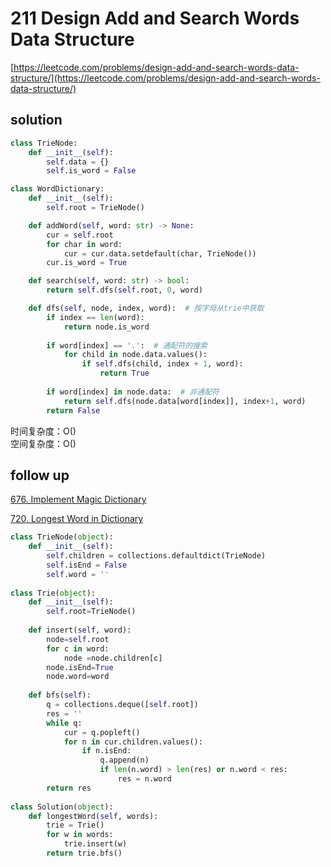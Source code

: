 # 211 Design Add and Search Words Data Structure
[https://leetcode.com/problems/design-add-and-search-words-data-structure/](https://leetcode.com/problems/design-add-and-search-words-data-structure/)


## solution
```python
class TrieNode:
    def __init__(self):
        self.data = {}
        self.is_word = False

class WordDictionary:
    def __init__(self):
        self.root = TrieNode()

    def addWord(self, word: str) -> None:
        cur = self.root
        for char in word:
            cur = cur.data.setdefault(char, TrieNode())
        cur.is_word = True        

    def search(self, word: str) -> bool:        
        return self.dfs(self.root, 0, word)

    def dfs(self, node, index, word):  # 按字母从trie中获取
        if index == len(word):
            return node.is_word
        
        if word[index] == '.':  # 通配符的搜索
            for child in node.data.values():
                if self.dfs(child, index + 1, word):
                    return True
                
        if word[index] in node.data:  # 非通配符
            return self.dfs(node.data[word[index]], index+1, word)
        return False
```
时间复杂度：O() <br>
空间复杂度：O()


## follow up

[676. Implement Magic Dictionary]()

[720. Longest Word in Dictionary]()
```python
class TrieNode(object):
    def __init__(self):
        self.children = collections.defaultdict(TrieNode)
        self.isEnd = False
        self.word = ''
        
class Trie(object):
    def __init__(self):
        self.root=TrieNode()
        
    def insert(self, word):
        node=self.root
        for c in word:
            node =node.children[c]
        node.isEnd=True
        node.word=word
    
    def bfs(self):
        q = collections.deque([self.root])
        res = ''
        while q:
            cur = q.popleft()
            for n in cur.children.values():
                if n.isEnd:
                    q.append(n)
                    if len(n.word) > len(res) or n.word < res:
                        res = n.word
        return res 
    
class Solution(object):
    def longestWord(self, words):
        trie = Trie()
        for w in words: 
            trie.insert(w)
        return trie.bfs()
```
